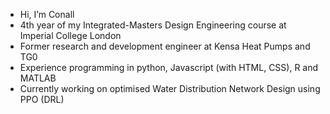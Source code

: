- Hi, I’m Conall
- 4th year of my Integrated-Masters Design Engineering course at Imperial College London
- Former research and development engineer at Kensa Heat Pumps and TG0
- Experience programming in python, Javascript (with HTML, CSS), R and MATLAB
- Currently working on optimised Water Distribution Network Design using PPO (DRL)

<!---
Conall66/Conall66 is a ✨ special ✨ repository because its `README.md` (this file) appears on your GitHub profile.
You can click the Preview link to take a look at your changes.
--->
